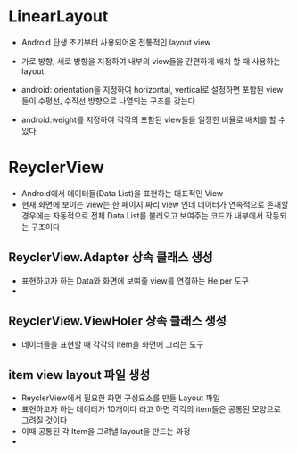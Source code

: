 # LinearLayout
* Android 탄생 초기부터 사용되어온 전통적인 layout view
* 가로 방향, 세로 방향을 지정하여 내부의 view들을 간편하게 배치 할 때 사용하는 layout
* android: orientation을 지정하여 horizontal, vertical로 설정하면
포함된 view들이 수평선, 수직선 방향으로 나열되는 구조를 갖는다

* android:weight를 지정하여 각각의 포함된 view들을 일정한 비율로 배치를 할 수 있다

# ReyclerView
* Android에서 데이터들(Data List)을 표현하는 대표적인 View
* 현재 화면에 보이는 view는 한 페이지 짜리 view 인데
데이터가 연속적으로 존재할 경우에는 자동적으로 전체 Data List를
불러오고 보여주는 코드가 내부에서 작동되는 구조이다

## ReyclerView.Adapter 상속 클래스 생성
* 표현하고자 하는 Data와 화면에 보여줄 view를 연결하는 Helper 도구
*

## ReyclerView.ViewHoler 상속 클래스 생성
* 데이터들을 표현할 때 각각의 item을 화면에 그리는 도구

## item view layout 파일 생성
* ReyclerView에서 필요한 화면 구성요소를 만들 Layout 파일
* 표현하고자 하는 데이터가 10개이다 라고 하면 각각의 item들은 공통된 모양으로 그려질 것이다
* 이때 공통된 각 Item을 그려낼 layout을 만드는 과정
*